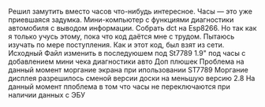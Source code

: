 Решил замутить вместо часов что-нибудь интересное. Часы — это уже приевшаяся задумка.
Мини-компьютер с функциями диагностики автомобиля с выводом информации.
Собрать dct на Esp8266. Но так как я только учусь этому, пока что код даётся мне с трудом. 
Пытаюсь изучать по мере поступления. Как и этот код, был взят из сети.
Исходный Файл изменить в последуюшем под St7789 1.9" под часы с добавлением мини чека  диагностики авто
Доп плюшек Проблема на данный момент моргание экрана при ипользовании ST7789
Моргание дисплея разрешилось сменой версии доски на меньшую версию 2.8
На данный момент ппоблема в том что часы не переключаются при наличии данных с ЭБУ 
